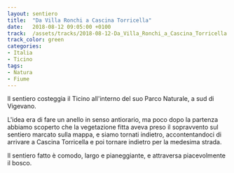 ```yaml
---
layout: sentiero
title:  "Da Villa Ronchi a Cascina Torricella"
date:   2018-08-12 09:05:00 +0100
track:  /assets/tracks/2018-08-12-Da_Villa_Ronchi_a_Cascina_Torricella.gpx
track_color: green
categories:
- Italia
- Ticino
tags:
- Natura
- Fiume
---
```


Il sentiero costeggia il Ticino all'interno del suo Parco Naturale, a sud di Vigevano. 

L'idea era di fare un anello in senso antiorario, ma poco dopo la partenza abbiamo scoperto che la vegetazione fitta aveva preso il sopravvento sul sentiero marcato sulla mappa, e siamo tornati indietro, accontentandoci di arrivare a Cascina Torricella e poi tornare indietro per la medesima strada. 

Il sentiero fatto è comodo, largo e pianeggiante, e attraversa piacevolmente il bosco.
